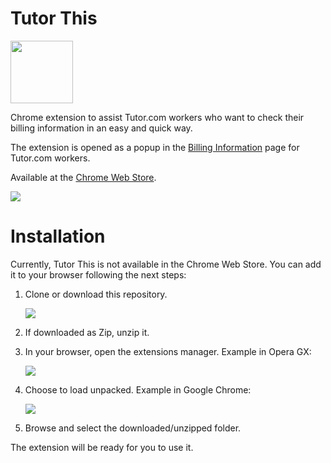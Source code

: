 # Tutor This

<img src="https://github.com/user-attachments/assets/61db7401-22cb-40bf-bb8b-de02e4a37dcd" height="100">

Chrome extension to assist Tutor.com workers who want to check their billing information in an easy and quick way.

The extension is opened as a popup in the [Billing Information](https://prv.tutor.com/nGEN/Apps/SocWinSupportingPages/Provider/BillingInfo.aspx?ProgramGUID=b611858b-4d02-4afe-8053-d082bbc1c58e) page for Tutor.com workers.

Available at the [Chrome Web Store](https://chromewebstore.google.com/detail/tutor-this/ccheamnkjdplhdlemhjoekacgkclbenk?hl=es).

<img src="https://github.com/user-attachments/assets/d3aa73ad-b3bf-4469-9bf0-e73df49c8b3c">

# Installation

Currently, Tutor This is not available in the Chrome Web Store. You can add it to your browser following the next steps:

1. Clone or download this repository.

   <img src="https://github.com/user-attachments/assets/29809d06-55c6-4f68-9a28-82fcd845563b">

2. If downloaded as Zip, unzip it.
3. In your browser, open the extensions manager. Example in Opera GX:

   <img src="https://github.com/user-attachments/assets/d730e79b-3633-4341-afc0-bbef3eaa4edd">

4. Choose to load unpacked. Example in Google Chrome:

   <img src="https://github.com/user-attachments/assets/90f89783-5831-47b2-a7cd-ab32820639aa">

6. Browse and select the downloaded/unzipped folder.

The extension will be ready for you to use it.
